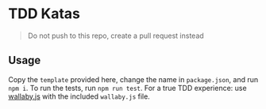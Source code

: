 # TDD Katas

> Do not push to this repo, create a pull request instead

## Usage
Copy the `template` provided here, change the name in `package.json`, and run `npm i`.
To run the tests, run `npm run test`.
For a true TDD experience: use [wallaby.js](https://wallabyjs.com/) with the included `wallaby.js` file.
